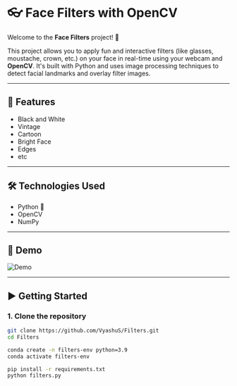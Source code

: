 # 👓 Face Filters with OpenCV

Welcome to the **Face Filters** project! 🎉

This project allows you to apply fun and interactive filters (like glasses, moustache, crown, etc.) on your face in real-time using your webcam and **OpenCV**. It's built with Python and uses image processing techniques to detect facial landmarks and overlay filter images.

---

## 🚀 Features

- Black and White
- Vintage
- Cartoon
- Bright Face
- Edges
- etc

---

## 🛠️ Technologies Used

- Python 🐍
- OpenCV
- NumPy

---

## 📸 Demo

![Demo](demo.gif) <!-- Add your GIF or image here if available -->

---



## ▶️ Getting Started

### 1. Clone the repository

```bash
git clone https://github.com/VyashuS/Filters.git
cd Filters

conda create -n filters-env python=3.9
conda activate filters-env

pip install -r requirements.txt
python filters.py
```



